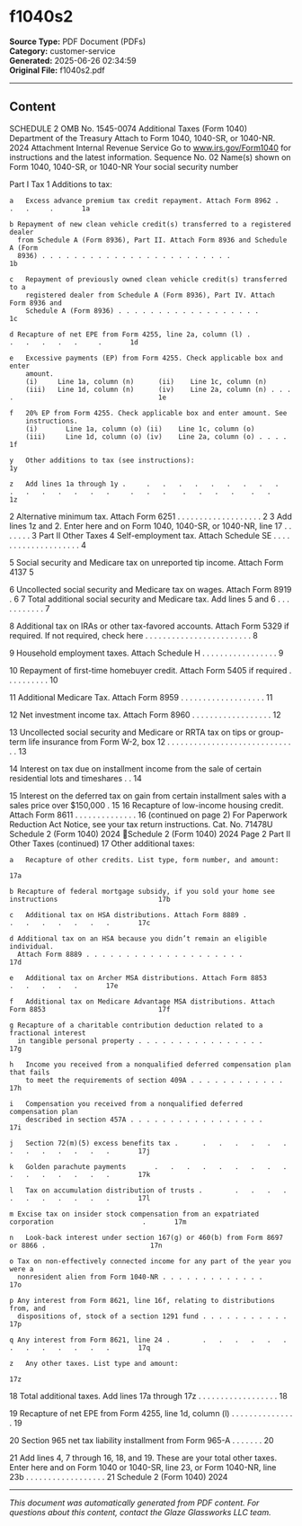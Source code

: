 ﻿# f1040s2

**Source Type:** PDF Document (PDFs)  
**Category:** customer-service  
**Generated:** 2025-06-26 02:34:59  
**Original File:** f1040s2.pdf

---

## Content

SCHEDULE 2                                                                                                                                           OMB No. 1545-0074
                                                              Additional Taxes
(Form 1040)
Department of the Treasury
                                                Attach to Form 1040, 1040-SR, or 1040-NR.                                                             2024
                                                                                                                                                     Attachment
Internal Revenue Service           Go to www.irs.gov/Form1040 for instructions and the latest information.                                           Sequence No. 02
Name(s) shown on Form 1040, 1040-SR, or 1040-NR                                                                                      Your social security number


  Part I       Tax
  1     Additions to tax:

    a   Excess advance premium tax credit repayment. Attach Form 8962 .                       .   .     .       1a

    b Repayment of new clean vehicle credit(s) transferred to a registered dealer
      from Schedule A (Form 8936), Part II. Attach Form 8936 and Schedule A (Form
      8936) . . . . . . . . . . . . . . . . . . . . . . . .                                                     1b

    c   Repayment of previously owned clean vehicle credit(s) transferred to a
        registered dealer from Schedule A (Form 8936), Part IV. Attach Form 8936 and
        Schedule A (Form 8936) . . . . . . . . . . . . . . . . . .                                              1c

    d Recapture of net EPE from Form 4255, line 2a, column (l) .                  .   .   .   .   .     .       1d

    e   Excessive payments (EP) from Form 4255. Check applicable box and enter
        amount.
        (i)     Line 1a, column (n)      (ii)    Line 1c, column (n)
        (iii)   Line 1d, column (n)      (iv)    Line 2a, column (n) . . . .                                    1e

    f   20% EP from Form 4255. Check applicable box and enter amount. See
        instructions.
        (i)       Line 1a, column (o) (ii)    Line 1c, column (o)
        (iii)     Line 1d, column (o) (iv)    Line 2a, column (o) . . . .                                       1f

    y   Other additions to tax (see instructions):                                                              1y

    z   Add lines 1a through 1y .     .   .   .   .   .   .   .   .   .   .   .   .   .   .   .   .     .   .   .    .   .   .   .    .   .     1z

  2     Alternative minimum tax. Attach Form 6251             .   .   .   .   .   .   .   .   .   .     .   .   .    .   .   .   .    .   .     2
  3     Add lines 1z and 2. Enter here and on Form 1040, 1040-SR, or 1040-NR, line 17                           .    .   .   .   .    .   .     3
  Part II      Other Taxes
  4     Self-employment tax. Attach Schedule SE .             .   .   .   .   .   .   .   .   .   .     .   .   .    .   .   .   .    .   .     4

  5     Social security and Medicare tax on unreported tip income. Attach Form 4137                             5

  6     Uncollected social security and Medicare tax on wages. Attach Form 8919 .                               6
  7     Total additional social security and Medicare tax. Add lines 5 and 6                  .   .     .   .   .    .   .   .   .    .   .     7

  8     Additional tax on IRAs or other tax-favored accounts. Attach Form 5329 if required.
        If not required, check here . . . . . . . . . . . . . . . . . . .                                            .   .   .   .    .         8

  9     Household employment taxes. Attach Schedule H                 .   .   .   .   .   .   .   .     .   .   .    .   .   .   .    .   .     9

 10     Repayment of first-time homebuyer credit. Attach Form 5405 if required .                        .   .   .    .   .   .   .    .   .     10

 11     Additional Medicare Tax. Attach Form 8959             .   .   .   .   .   .   .   .   .   .     .   .   .    .   .   .   .    .   .     11

 12     Net investment income tax. Attach Form 8960               .   .   .   .   .   .   .   .   .     .   .   .    .   .   .   .    .   .     12

 13     Uncollected social security and Medicare or RRTA tax on tips or group-term life insurance from Form
        W-2, box 12 . . . . . . . . . . . . . . . . . . . . . . . . . . . . . .                                                                 13

 14     Interest on tax due on installment income from the sale of certain residential lots and timeshares .                              .     14

 15     Interest on the deferred tax on gain from certain installment sales with a sales price over $150,000                              .     15
 16     Recapture of low-income housing credit. Attach Form 8611 .                    .   .   .   .     .   .   .    .   .   .   .    .   .     16
                                                                                                                                                (continued on page 2)
For Paperwork Reduction Act Notice, see your tax return instructions.                                 Cat. No. 71478U                         Schedule 2 (Form 1040) 2024
Schedule 2 (Form 1040) 2024                                                                                                                                   Page 2
  Part II     Other Taxes (continued)
 17     Other additional taxes:

    a   Recapture of other credits. List type, form number, and amount:
                                                                                                            17a

    b Recapture of federal mortgage subsidy, if you sold your home see instructions                         17b

    c   Additional tax on HSA distributions. Attach Form 8889 .             .   .   .   .   .   .   .       17c

    d Additional tax on an HSA because you didn’t remain an eligible individual.
      Attach Form 8889 . . . . . . . . . . . . . . . . . . . .                                              17d

    e   Additional tax on Archer MSA distributions. Attach Form 8853                .   .   .   .   .       17e

    f   Additional tax on Medicare Advantage MSA distributions. Attach Form 8853                            17f

    g Recapture of a charitable contribution deduction related to a fractional interest
      in tangible personal property . . . . . . . . . . . . . . . .                                         17g

    h   Income you received from a nonqualified deferred compensation plan that fails
        to meet the requirements of section 409A . . . . . . . . . . . .                                    17h

    i   Compensation you received from a nonqualified deferred compensation plan
        described in section 457A . . . . . . . . . . . . . . . . .                                         17i

    j   Section 72(m)(5) excess benefits tax .      .   .   .   .   .   .   .   .   .   .   .   .   .       17j

    k   Golden parachute payments       .   .   .   .   .   .   .   .   .   .   .   .   .   .   .   .       17k

    l   Tax on accumulation distribution of trusts .        .   .   .   .   .   .   .   .   .   .   .       17l

    m Excise tax on insider stock compensation from an expatriated corporation                      .       17m

    n   Look-back interest under section 167(g) or 460(b) from Form 8697 or 8866 .                          17n

    o Tax on non-effectively connected income for any part of the year you were a
      nonresident alien from Form 1040-NR . . . . . . . . . . . . .                                         17o

    p Any interest from Form 8621, line 16f, relating to distributions from, and
      dispositions of, stock of a section 1291 fund . . . . . . . . . . .                                   17p

    q Any interest from Form 8621, line 24 .        .   .   .   .   .   .   .   .   .   .   .   .   .       17q

    z   Any other taxes. List type and amount:
                                                                                                            17z
 18     Total additional taxes. Add lines 17a through 17z .         .   .   .   .   .   .   .   .   .   .   .     .   .   .   .   .   .     18

 19     Recapture of net EPE from Form 4255, line 1d, column (l) .              .   .   .   .   .   .   .   .     .   .   .   .   .   .     19

 20     Section 965 net tax liability installment from Form 965-A           .   .   .   .   .   .   .       20

 21     Add lines 4, 7 through 16, 18, and 19. These are your total other taxes. Enter here and on Form 1040
        or 1040-SR, line 23, or Form 1040-NR, line 23b . . . . . . . . . . . . . . . . . .                                                  21
                                                                                                                                          Schedule 2 (Form 1040) 2024

---

*This document was automatically generated from PDF content. For questions about this content, contact the Glaze Glassworks LLC team.*
